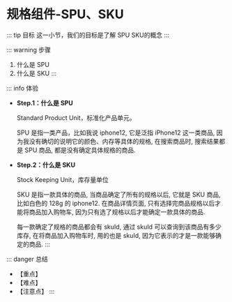 # 规格组件-SPU、SKU

::: tip 目标
这一小节，我们的目标是了解 SPU SKU的概念
:::

::: warning 步骤

1. 什么是 SPU
2. 什么是 SKU
:::

::: info 体验

* **Step.1：什么是 SPU**

  Standard Product Unit，标准化产品单元。

  SPU 是指一类产品，比如我说 iphone12, 它是泛指 iPhone12 这一类商品, 因为我没有确切的说明它的颜色、内存等具体的规格, 在搜索商品时, 搜索结果都是 SPU 商品, 都是没有确定具体规格的商品.

* **Step.2：什么是 SKU**

  Stock Keeping Unit，库存量单位

  SKU 是指一款具体的商品, 当商品确定了所有的规格以后, 它就是 SKU 商品, 比如白色的 128g 的 iphone12. 在商品详情页面, 只有选择完商品规格以后才能将商品加入购物车, 因为只有选了规格以后才能确定一款具体的商品.

  每一款确定了规格的商品都会有 skuId, 通过 skuId 可以查询到该商品有多少库存, 在将商品加入购物车时, 用的也是 skuId, 因为它表示的才是一款能够确定的商品.
:::

::: danger 总结

* 【重点】
* 【难点】
* 【注意点】
:::
